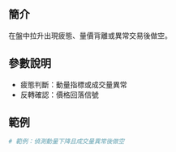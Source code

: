 ## 簡介
在盤中拉升出現疲態、量價背離或異常交易後做空。

## 參數說明
- 疲態判斷：動量指標或成交量異常
- 反轉確認：價格回落信號

## 範例
```python
# 範例：偵測動量下降且成交量異常後做空